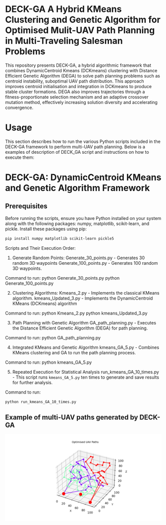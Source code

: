 # DECK-GA A Hybrid KMeans Clustering and Genetic Algorithm for Optimised Mulit-UAV Path Planning in Multi-Traveling Salesman Problems
This repository presents DECK-GA, a hybrid algorithmic framework that combines DynamicCentroid Kmeans (DCKmeans) clustering with Distance Efficient Genetic Algorithm (DEGA) to solve path planning problems such as centroid instability, 
suboptimal UAV path distribution. This approach improves centroid initialisation and integration in DCKmeans to produce stable cluster formations. 
DEGA also improves trajectories  through a fitness-proportionate selection mechanism and an adaptive crossover mutation method, effectively increasing solution diversity and accelerating convergence.
# Usage
This section describes how to run the various Python scripts included in the DECK-GA framework to perform multi-UAV path planning. 
Below is a examples of description of DECK_GA script and instructions on how to execute them:

# DECK-GA: DynamicCentroid KMeans and Genetic Algorithm Framework

## Prerequisites

Before running the scripts, ensure you have Python installed on your system along with the following packages: numpy, matplotlib, scikit-learn, and pickle. Install these packages using pip:

```bash
pip install numpy matplotlib scikit-learn pickle5
```

Scripts and Their Execution Order:

1. Generate Random Points:
Generate_30_points.py - Generates 30 random 3D waypoints 
Generate_100_points.py - Generates 100 random 3D waypoints.

Command to run:
python Generate_30_points.py
python Generate_100_points.py

2. Clustering Algorithms:
Kmeans_2.py - Implements the classical KMeans algorithm.
kmeans_Updated_3.py - Implements the DynamicCentroid KMeans (DCKmeans) algorithm

Command to run:
python Kmeans_2.py
python kmeans_Updated_3.py

3. Path Planning with Genetic Algorithm
GA_path_planning.py - Executes the Distance Efficient Genetic Algorithm (DEGA) for path planning.

Command to run:
python GA_path_planning.py

4. Integrated KMeans and Genetic Algorithm
kmeans_GA_5.py - Combines KMeans clustering and GA to run the path planning process.

Command to run:
python kmeans_GA_5.py

5. Repeated Execution for Statistical Analysis
run_kmeans_GA_10_times.py - This script runs `kmeans_GA_5.py` ten times to generate and save results for further analysis. 

Command to run:
```bash
python run_kmeans_GA_10_times.py
```

## Example of multi-UAV paths generated by DECK-GA
![DECK_GA multi-UAV path for 100 points](https://github.com/dipraj-debnath/DECK-GA/blob/main/img/Figure_DECK-GA_100points.png)
